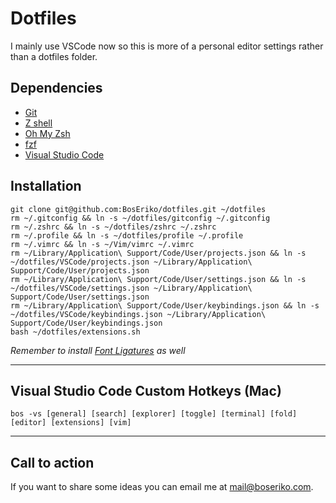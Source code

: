 # Dotfiles

I mainly use VSCode now so this is more of a personal editor settings rather than a dotfiles folder.

## Dependencies
- [Git](https://git-scm.com)
- [Z shell](https://github.com/robbyrussell/oh-my-zsh/wiki/Installing-ZSH)
- [Oh My Zsh](https://github.com/robbyrussell/oh-my-zsh)
- [fzf](https://github.com/junegunn/fzf)
- [Visual Studio Code](https://code.visualstudio.com/)

## Installation

    git clone git@github.com:BosEriko/dotfiles.git ~/dotfiles
    rm ~/.gitconfig && ln -s ~/dotfiles/gitconfig ~/.gitconfig
    rm ~/.zshrc && ln -s ~/dotfiles/zshrc ~/.zshrc
    rm ~/.profile && ln -s ~/dotfiles/profile ~/.profile
    rm ~/.vimrc && ln -s ~/Vim/vimrc ~/.vimrc
    rm ~/Library/Application\ Support/Code/User/projects.json && ln -s ~/dotfiles/VSCode/projects.json ~/Library/Application\ Support/Code/User/projects.json
    rm ~/Library/Application\ Support/Code/User/settings.json && ln -s ~/dotfiles/VSCode/settings.json ~/Library/Application\ Support/Code/User/settings.json
    rm ~/Library/Application\ Support/Code/User/keybindings.json && ln -s ~/dotfiles/VSCode/keybindings.json ~/Library/Application\ Support/Code/User/keybindings.json
    bash ~/dotfiles/extensions.sh

_Remember to install [Font Ligatures](https://github.com/tonsky/FiraCode) as well_

------

## Visual Studio Code Custom Hotkeys (Mac)

    bos -vs [general] [search] [explorer] [toggle] [terminal] [fold] [editor] [extensions] [vim]

------

## Call to action
If you want to share some ideas you can email me at mail@boseriko.com.
